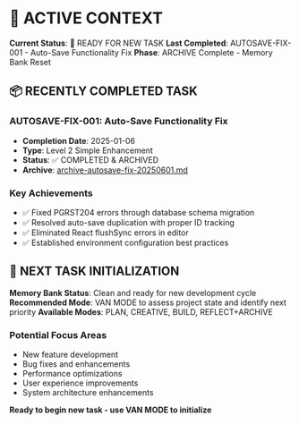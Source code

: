 # 🎯 ACTIVE CONTEXT

**Current Status**: 🎯 READY FOR NEW TASK
**Last Completed**: AUTOSAVE-FIX-001 - Auto-Save Functionality Fix
**Phase**: ARCHIVE Complete - Memory Bank Reset

## 📦 RECENTLY COMPLETED TASK

### AUTOSAVE-FIX-001: Auto-Save Functionality Fix

- **Completion Date**: 2025-01-06
- **Type**: Level 2 Simple Enhancement
- **Status**: ✅ COMPLETED & ARCHIVED
- **Archive**: [archive-autosave-fix-20250601.md](../docs/archive/archive-autosave-fix-20250601.md)

### Key Achievements

- ✅ Fixed PGRST204 errors through database schema migration
- ✅ Resolved auto-save duplication with proper ID tracking
- ✅ Eliminated React flushSync errors in editor
- ✅ Established environment configuration best practices

## 🚀 NEXT TASK INITIALIZATION

**Memory Bank Status**: Clean and ready for new development cycle
**Recommended Mode**: VAN MODE to assess project state and identify next priority
**Available Modes**: PLAN, CREATIVE, BUILD, REFLECT+ARCHIVE

### Potential Focus Areas

- New feature development
- Bug fixes and enhancements
- Performance optimizations
- User experience improvements
- System architecture enhancements

**Ready to begin new task - use VAN MODE to initialize**

